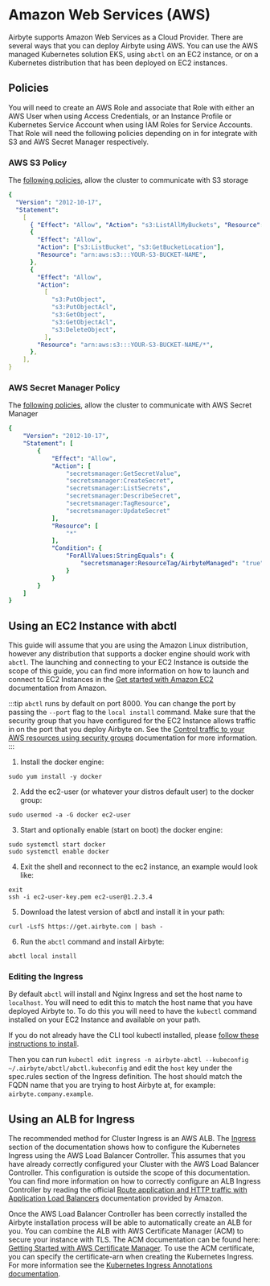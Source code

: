 # Amazon Web Services (AWS)

Airbyte supports Amazon Web Services as a Cloud Provider. There are several ways that you can deploy Airbyte using AWS.
You can use the AWS managed Kubernetes solution EKS, using `abctl` on an EC2 instance, or on a Kubernetes distribution
that has been deployed on EC2 instances.

## Policies

You will need to create an AWS Role and associate that Role with either an AWS User when using Access Credentials, or an
Instance Profile or Kubernetes Service Account when using IAM Roles for Service Accounts. That Role will need the 
following policies depending on in for integrate with S3 and AWS Secret Manager respectively.

### AWS S3 Policy

The [following policies](https://docs.aws.amazon.com/AmazonS3/latest/userguide/example-policies-s3.html#iam-policy-ex0), allow the cluster to communicate with S3 storage

```yaml
{
  "Version": "2012-10-17",
  "Statement":
    [
      { "Effect": "Allow", "Action": "s3:ListAllMyBuckets", "Resource": "*" },
      {
        "Effect": "Allow",
        "Action": ["s3:ListBucket", "s3:GetBucketLocation"],
        "Resource": "arn:aws:s3:::YOUR-S3-BUCKET-NAME",
      },
      {
        "Effect": "Allow",
        "Action":
          [
            "s3:PutObject",
            "s3:PutObjectAcl",
            "s3:GetObject",
            "s3:GetObjectAcl",
            "s3:DeleteObject",
          ],
        "Resource": "arn:aws:s3:::YOUR-S3-BUCKET-NAME/*",
      },
    ],
}
```

### AWS Secret Manager Policy

The [following policies](https://docs.aws.amazon.com/mediaconnect/latest/ug/iam-policy-examples-asm-secrets.html), allow the cluster to communicate with AWS Secret Manager

```yaml
{
    "Version": "2012-10-17",
    "Statement": [
        {
            "Effect": "Allow",
            "Action": [
                "secretsmanager:GetSecretValue",
                "secretsmanager:CreateSecret",
                "secretsmanager:ListSecrets",
                "secretsmanager:DescribeSecret",
                "secretsmanager:TagResource",
                "secretsmanager:UpdateSecret"
            ],
            "Resource": [
                "*"
            ],
            "Condition": {
                "ForAllValues:StringEquals": {
                    "secretsmanager:ResourceTag/AirbyteManaged": "true"
                }
            }
        }
    ]
}
```

## Using an EC2 Instance with abctl

This guide will assume that you are using the Amazon Linux distribution, however any distribution that supports a docker
engine should work with `abctl`. The launching and connecting to your EC2 Instance is outside the scope of this guide,
you can find more information on how to launch and connect to EC2 Instances in the [Get started with Amazon EC2](https://docs.aws.amazon.com/AWSEC2/latest/UserGuide/EC2_GetStarted.html)
documentation from Amazon.

:::tip
`abctl` runs by default on port 8000. You can change the port by passing the `--port` flag to the `local install` command.
Make sure that the security group that you have configured for the EC2 Instance allows traffic in on the port that you 
deploy Airbyte on. See the [Control traffic to your AWS resources using security groups](https://docs.aws.amazon.com/vpc/latest/userguide/vpc-security-groups.html) 
documentation for more information.
:::


1. Install the docker engine:

```shell
sudo yum install -y docker
```

2. Add the ec2-user (or whatever your distros default user) to the docker group:

```shell
sudo usermod -a -G docker ec2-user
```

3. Start and optionally enable (start on boot) the docker engine:

```shell
sudo systemctl start docker
sudo systemctl enable docker
```

4. Exit the shell and reconnect to the ec2 instance, an example would look like:

```shell
exit
ssh -i ec2-user-key.pem ec2-user@1.2.3.4
```

5. Download the latest version of abctl and install it in your path:

```shell
curl -LsfS https://get.airbyte.com | bash -
```

6. Run the `abctl` command and install Airbyte:

```shell
abctl local install
```

### Editing the Ingress

By default `abctl` will install and Nginx Ingress and set the host name to `localhost`. You will need to edit this to 
match the host name that you have deployed Airbyte to. To do this you will need to have the `kubectl` command installed
on your EC2 Instance and available on your path.

If you do not already have the CLI tool kubectl installed, please [follow these instructions to install](https://kubernetes.io/docs/tasks/tools/).

Then you can run `kubectl edit ingress -n airbyte-abctl --kubeconfig ~/.airbyte/abctl/abctl.kubeconfig` and edit the `host` 
key under the spec.rules section of the Ingress definition. The host should match the FQDN name that you are trying to 
host Airbyte at, for example: `airbyte.company.example`.

## Using an ALB for Ingress

The recommended method for Cluster Ingress is an AWS ALB. The [Ingress](../integrations/ingress) section of the documentation
shows how to configure the Kubernetes Ingress using the AWS Load Balancer Controller. This assumes that you have already
correctly configured your Cluster with the AWS Load Balancer Controller. This configuration is outside the scope of this
documentation. You can find more information on how to correctly configure an ALB Ingress Controller by reading the official 
[Route application and HTTP traffic with Application Load Balancers](https://docs.aws.amazon.com/eks/latest/userguide/alb-ingress.html) 
documentation provided by Amazon.

Once the AWS Load Balancer Controller has been correctly installed the Airbyte installation process will be able to 
automatically create an ALB for you. You can combine the ALB with AWS Certificate Manager (ACM) to secure your instance 
with TLS. The ACM documentation can be found here: [Getting Started with AWS Certificate Manager](https://aws.amazon.com/certificate-manager/getting-started/).
To use the ACM certificate, you can specify the certificate-arn when creating the Kubernetes Ingress. For more information
see the [Kubernetes Ingress Annotations documentation](https://kubernetes-sigs.github.io/aws-load-balancer-controller/v2.1/guide/ingress/annotations/#certificate-arn).